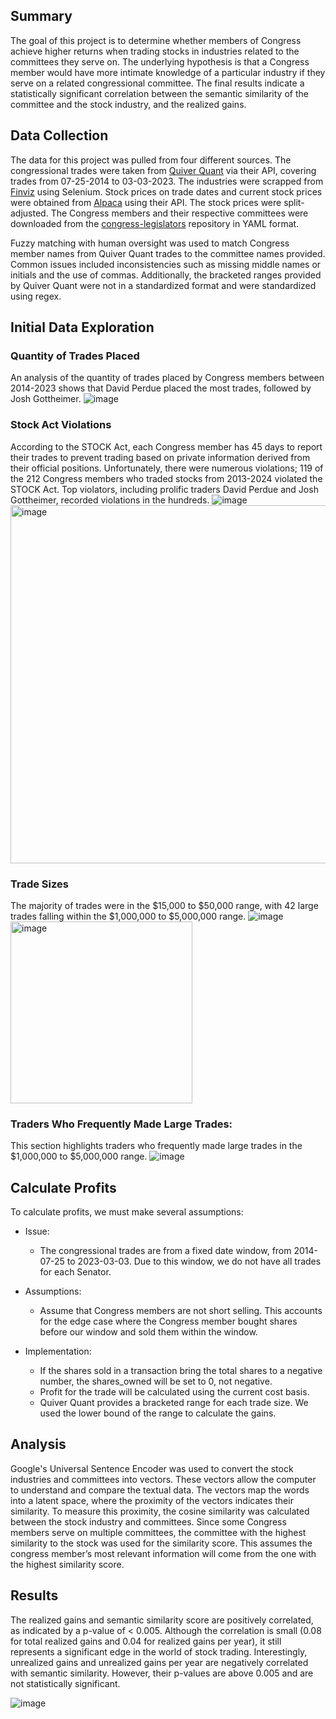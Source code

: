 ## Summary
The goal of this project is to determine whether members of Congress achieve higher returns when trading stocks in industries related to the committees they serve on. The underlying hypothesis is that a Congress member would have more intimate knowledge of a particular industry if they serve on a related congressional committee. The final results indicate a statistically significant correlation between the semantic similarity of the committee and the stock industry, and the realized gains.


## Data Collection
The data for this project was pulled from four different sources. The congressional trades were taken from [Quiver Quant](https://www.quiverquant.com/congresstrading/) via their API, covering trades from 07-25-2014 to 03-03-2023. The industries were scrapped from [Finviz](https://finviz.com) using Selenium. Stock prices on trade dates and current stock prices were obtained from [Alpaca](https://alpaca.markets) using their API. The stock prices were split-adjusted.  The Congress members and their respective committees were downloaded from the [congress-legislators](https://github.com/unitedstates/congress-legislators) repository in YAML format. 

Fuzzy matching with human oversight was used to match Congress member names from Quiver Quant trades to the committee names provided. Common issues included inconsistencies such as missing middle names or initials and the use of commas. Additionally, the bracketed ranges provided by Quiver Quant were not in a standardized format and were standardized using regex.

## Initial Data Exploration
### Quantity of Trades Placed
An analysis of the quantity of trades placed by Congress members between 2014-2023 shows that David Perdue placed the most trades, followed by Josh Gottheimer.
![image](https://github.com/user-attachments/assets/2224b3b9-caf6-4f01-b70c-799b229af436)


### Stock Act Violations
According to the STOCK Act, each Congress member has 45 days to report their trades to prevent trading based on private information derived from their official positions. Unfortunately, there were numerous violations; 119 of the 212 Congress members who traded stocks from 2013-2024 violated the STOCK Act. Top violators, including prolific traders David Perdue and Josh Gottheimer, recorded violations in the hundreds.
![image](https://github.com/user-attachments/assets/c4e642bb-6686-472e-8462-b290ecb0e0e4)
<img width="573" alt="image" src="https://github.com/user-attachments/assets/a13051b2-e1bc-46b0-98f2-a7d5124c7b55">


### Trade Sizes
The majority of trades were in the $15,000 to $50,000 range, with 42 large trades falling within the $1,000,000 to $5,000,000 range.
![image](https://github.com/user-attachments/assets/b1f5a493-e230-48a8-b09c-879862290045)
<img width="291" alt="image" src="https://github.com/user-attachments/assets/ef234072-5685-48aa-9d6b-fd726c46d5ee">


### Traders Who Frequently Made Large Trades:
This section highlights traders who frequently made large trades in the $1,000,000 to $5,000,000 range.
![image](https://github.com/user-attachments/assets/f11205ba-ee9d-4707-be2c-ad06d5491c49)


## Calculate Profits
To calculate profits, we must make several assumptions:

* Issue:
    - The congressional trades are from a fixed date window, from 2014-07-25 to 2023-03-03.  Due to this window, we do not have all trades for each Senator.


* Assumptions:
    - Assume that Congress members are not short selling. This accounts for the edge case where the Congress member bought shares before our window and sold them within the window.

* Implementation:
    - If the shares sold in a transaction bring the total shares to a negative number, the shares_owned will be set to 0, not negative.
    - Profit for the trade will be calculated using the current cost basis.
    - Quiver Quant provides a bracketed range for each trade size. We used the lower bound of the range to calculate the gains.


## Analysis
Google's Universal Sentence Encoder was used to convert the stock industries and committees into vectors. These vectors allow the computer to understand and compare the textual data. The vectors map the words into a latent space, where the proximity of the vectors indicates their similarity. To measure this proximity, the cosine similarity was calculated between the stock industry and committees. Since some Congress members serve on multiple committees, the committee with the highest similarity to the stock was used for the similarity score. This assumes the congress member’s most relevant information will come from the one with the highest similarity score. 


## Results
The realized gains and semantic similarity score are positively correlated, as indicated by a p-value of < 0.005. Although the correlation is small (0.08 for total realized gains and 0.04 for realized gains per year), it still represents a significant edge in the world of stock trading. Interestingly, unrealized gains and unrealized gains per year are negatively correlated with semantic similarity. However, their p-values are above 0.005 and are not statistically significant.

![image](https://github.com/user-attachments/assets/be2ba7a6-4395-4d1f-9033-55025ec1da0c)


